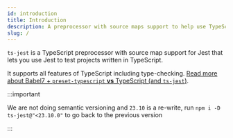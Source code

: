 ```yaml
---
id: introduction
title: Introduction
description: A preprocessor with source maps support to help use TypeScript with Jest.
slug: /
---
```


`ts-jest` is a TypeScript preprocessor with source map support for Jest that lets you use Jest to test projects written in TypeScript.

It supports all features of TypeScript including type-checking. [Read more about Babel7 + `preset-typescript` **vs** TypeScript (and `ts-jest`)](babel7-or-ts).

:::important

We are not doing semantic versioning and `23.10` is a re-write, run `npm i -D ts-jest@"<23.10.0"` to go back to the previous version

:::
